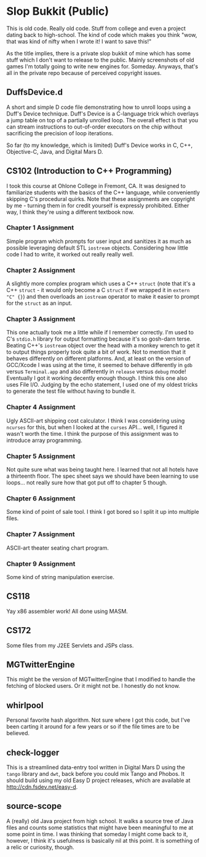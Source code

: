 # Slop Bukkit (Public)

This is old code. Really old code. Stuff from college and even a project dating back to high-school. The kind of code which makes you think "wow, that was kind of nifty when I wrote it! I want to save this!"

As the title implies, there is a private slop bukkit of mine which has some stuff which I don't want to release to the public. Mainly screenshots of old games I'm totally going to write new engines for. Someday. Anyways, that's all in the private repo because of perceived copyright issues.

## DuffsDevice.d

A short and simple D code file demonstrating how to unroll loops using a Duff's Device technique. Duff's Device is a C-language trick which overlays a jump table on top of a partially unrolled loop. The overall effect is that you can stream instructions to out-of-order executors on the chip without sacrificing the precision of loop iterations.

So far (to my knowledge, which is limited) Duff's Device works in C, C++, Objective-C, Java, and Digital Mars D.

## CS102 (Introduction to C++ Programming)

I took this course at Ohlone College in Fremont, CA. It was designed to familiarize students with the basics of the C++ language, while conveniently skipping C's procedural quirks. Note that these assignments are copyright by me - turning them in for credit yourself is expressly prohibited. Either way, I think they're using a different textbook now.

### Chapter 1 Assignment

Simple program which prompts for user input and sanitizes it as much as possible leveraging default STL `iostream` objects. Considering how little code I had to write, it worked out really really well.

### Chapter 2 Assignment

A slightly more complex program which uses a C++ `struct` (note that it's a C++ `struct` - it would only become a C `struct` if we wrapped it in `extern "C" {}`) and then overloads an `iostream` operator to make it easier to prompt for the `struct` as an input.

### Chapter 3 Assignment

This one actually took me a little while if I remember correctly. I'm used to C's `stdio.h` library for output formatting because it's so gosh-darn terse. Beating C++'s `iostream` object over the head with a monkey wrench to get it to output things properly took quite a bit of work. Not to mention that it behaves differently on different platforms. And, at least on the version of GCC/Xcode I was using at the time, it seemed to behave differently in `gdb` versus `Terminal.app` and also differently in `release` versus `debug` mode! Eventually I got it working decently enough though. I think this one also uses File I/O. Judging by the echo statement, I used one of my oldest tricks to generate the test file without having to bundle it.

### Chapter 4 Assignment

Ugly ASCII-art shipping cost calculator. I think I was considering using `ncurses` for this, but when I looked at the `curses` API... well, I figured it wasn't worth the time. I think the purpose of this assignment was to introduce array programming.

### Chapter 5 Assignment

Not quite sure what was being taught here. I learned that not all hotels have a thirteenth floor. The spec sheet says we should have been learning to use loops... not really sure how that got put off to chapter 5 though.

### Chapter 6 Assignment

Some kind of point of sale tool. I think I got bored so I split it up into multiple files.

### Chapter 7 Assignment

ASCII-art theater seating chart program.

### Chapter 9 Assignment

Some kind of string manipulation exercise.

## CS118

Yay x86 assembler work! All done using MASM.

## CS172

Some files from my J2EE Servlets and JSPs class.

## MGTwitterEngine

This might be the version of MGTwitterEngine that I modified to handle the fetching of blocked users. Or it might not be. I honestly do not know.

## whirlpool

Personal favorite hash algorithm. Not sure where I got this code, but I've been carting it around for a few years or so if the file times are to be believed.

## check-logger

This is a streamlined data-entry tool written in Digital Mars D using the `tango` library and `dwt`, back before you could mix Tango and Phobos. It should build using my old Easy D project releases, which are available at http://cdn.fsdev.net/easy-d.

## source-scope

A (really) old Java project from high school. It walks a source tree of Java files and counts some statistics that might have been meaningful to me at some point in time. I was thinking that someday I might come back to it, however, I think it's usefulness is basically nil at this point. It is something of a relic or curiosity, though.